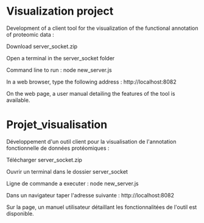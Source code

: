 # Visualization project
Development of a client tool for the visualization of the functional annotation of proteomic data :

Download server_socket.zip

Open a terminal in the server_socket folder

Command line to run : node new_server.js

In a web browser, type the following address : http://localhost:8082

On the web page, a user manual detailing the features of the tool is available.


# Projet_visualisation
Développement d'un outil client pour la visualisation de l'annotation fonctionnelle de données protéomiques :

Télécharger server_socket.zip

Ouvrir un terminal dans le dossier server_socket

Ligne de commande a executer : node new_server.js

Dans un navigateur taper l'adresse suivante : http://localhost:8082

Sur la page, un manuel utilisateur détaillant les fonctionnalitées de l'outil est disponible.
